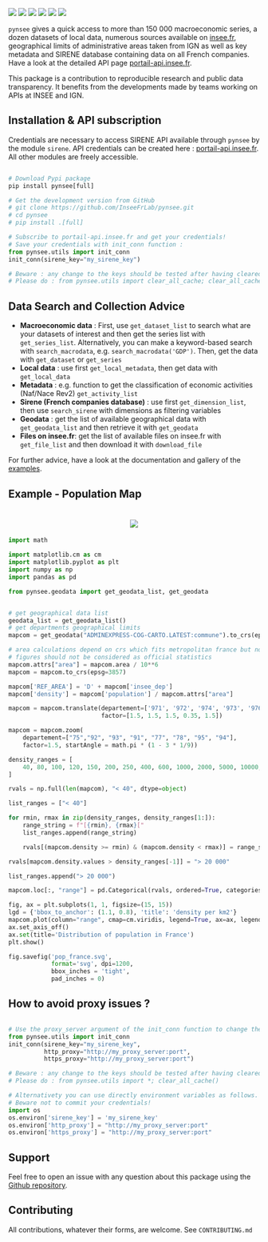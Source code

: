<!--
SPDX-FileCopyrightText: 2025 INSEE

SPDX-License-Identifier: CC-BY-SA-4.0
-->

[![](https://github.com/InseeFrLab/pynsee/actions/workflows/pkgTests.yml/badge.svg)](https://github.com/InseeFrLab/pynsee/actions)
[![](https://codecov.io/gh/InseeFrLab/pynsee/branch/master/graph/badge.svg?token=TO96FMWRHK)](https://codecov.io/gh/InseeFrLab/pynsee?branch=master)
[![](https://readthedocs.org/projects/pynsee/badge/?version=latest)](https://pynsee.readthedocs.io/en/latest/?badge=latest)
[![](https://img.shields.io/badge/python-3.9%20%7C%203.10%20%7C%203.11%20%7C%203.12-blue.svg)](https://www.python.org/)
[![](https://img.shields.io/badge/code%20style-black-000000.svg)](https://pypi.org/project/black/)
[![](https://img.shields.io/pypi/dm/pynsee)](https://pypistats.org/packages/pynsee)


``pynsee`` gives a quick access to more than 150 000 macroeconomic series,
a dozen datasets of local data, numerous sources available on [insee.fr](https://www.insee.fr),
geographical limits of administrative areas taken from IGN
as well as key metadata and SIRENE database containing data on all French companies.
Have a look at the detailed API page [portail-api.insee.fr](https://portail-api.insee.fr/).

This package is a contribution to reproducible research and public data transparency.
It benefits from the developments made by teams working on APIs at INSEE and IGN.

## Installation & API subscription

Credentials are necessary to access SIRENE API available through `pynsee` by the module `sirene`. API credentials can be created here : [portail-api.insee.fr](https://portail-api.insee.fr/). All other modules are freely accessible.

```python

# Download Pypi package
pip install pynsee[full]

# Get the development version from GitHub
# git clone https://github.com/InseeFrLab/pynsee.git
# cd pynsee
# pip install .[full]

# Subscribe to portail-api.insee.fr and get your credentials!
# Save your credentials with init_conn function :
from pynsee.utils import init_conn
init_conn(sirene_key="my_sirene_key")

# Beware : any change to the keys should be tested after having cleared the cache
# Please do : from pynsee.utils import clear_all_cache; clear_all_cache()
```

##  Data Search and Collection Advice

* **Macroeconomic data** :
   First, use ``get_dataset_list`` to search what are your datasets of interest and then get the series list with ``get_series_list``.
   Alternatively, you can make a keyword-based search with ``search_macrodata``, e.g. ``search_macrodata('GDP')``.
   Then, get the data with ``get_dataset`` or ``get_series``
* **Local data** : use first ``get_local_metadata``, then get data with ``get_local_data``
* **Metadata** : e.g. function to get the classification of economic activities (Naf/Nace Rev2) ``get_activity_list``
* **Sirene (French companies database)** : use first ``get_dimension_list``, then use ``search_sirene`` with dimensions as filtering variables
* **Geodata** : get the list of available geographical data with ``get_geodata_list`` and then retrieve it with ``get_geodata``
* **Files on insee.fr**: get the list of available files on insee.fr with ``get_file_list`` and then download it with ``download_file``

For further advice, have a look at the documentation and gallery of the [examples](https://pynsee.readthedocs.io/en/latest/examples.html).


## Example - Population Map

<h1 align="center">
<img src="https://raw.githubusercontent.com/InseeFrLab/pynsee/master/docs/_static/popfrance.png">
</h1>

```python
import math

import matplotlib.cm as cm
import matplotlib.pyplot as plt
import numpy as np
import pandas as pd

from pynsee.geodata import get_geodata_list, get_geodata


# get geographical data list
geodata_list = get_geodata_list()
# get departments geographical limits
mapcom = get_geodata("ADMINEXPRESS-COG-CARTO.LATEST:commune").to_crs(epsg=3035)

# area calculations depend on crs which fits metropolitan france but not overseas departements
# figures should not be considered as official statistics
mapcom.attrs["area"] = mapcom.area / 10**6
mapcom = mapcom.to_crs(epsg=3857)

mapcom['REF_AREA'] = 'D' + mapcom['insee_dep']
mapcom['density'] = mapcom['population'] / mapcom.attrs["area"]

mapcom = mapcom.translate(departement=['971', '972', '974', '973', '976'],
                          factor=[1.5, 1.5, 1.5, 0.35, 1.5])

mapcom = mapcom.zoom(
    departement=["75","92", "93", "91", "77", "78", "95", "94"],
    factor=1.5, startAngle = math.pi * (1 - 3 * 1/9))

density_ranges = [
    40, 80, 100, 120, 150, 200, 250, 400, 600, 1000, 2000, 5000, 10000, 20000
]

rvals = np.full(len(mapcom), "< 40", dtype=object)

list_ranges = ["< 40"]

for rmin, rmax in zip(density_ranges, density_ranges[1:]):
    range_string = f"[{rmin}, {rmax}["
    list_ranges.append(range_string)

    rvals[(mapcom.density >= rmin) & (mapcom.density < rmax)] = range_string

rvals[mapcom.density.values > density_ranges[-1]] = "> 20 000"

list_ranges.append("> 20 000")

mapcom.loc[:, "range"] = pd.Categorical(rvals, ordered=True, categories=list_ranges)

fig, ax = plt.subplots(1, 1, figsize=(15, 15))
lgd = {'bbox_to_anchor': (1.1, 0.8), 'title': 'density per km2'}
mapcom.plot(column="range", cmap=cm.viridis, legend=True, ax=ax, legend_kwds=lgd)
ax.set_axis_off()
ax.set(title='Distribution of population in France')
plt.show()

fig.savefig('pop_france.svg',
            format='svg', dpi=1200,
            bbox_inches = 'tight',
            pad_inches = 0)
```

## How to avoid proxy issues ?

```python

# Use the proxy_server argument of the init_conn function to change the proxy server address
from pynsee.utils import init_conn
init_conn(sirene_key="my_sirene_key",
          http_proxy="http://my_proxy_server:port",
          https_proxy="http://my_proxy_server:port")

# Beware : any change to the keys should be tested after having cleared the cache
# Please do : from pynsee.utils import *; clear_all_cache()

# Alternativety you can use directly environment variables as follows.
# Beware not to commit your credentials!
import os
os.environ['sirene_key'] = 'my_sirene_key'
os.environ['http_proxy'] = "http://my_proxy_server:port"
os.environ['https_proxy'] = "http://my_proxy_server:port"

```

## Support

Feel free to open an issue with any question about this package using the [Github repository](https://github.com/InseeFrLab/pynsee/issues).

## Contributing

All contributions, whatever their forms, are welcome. See ``CONTRIBUTING.md``
